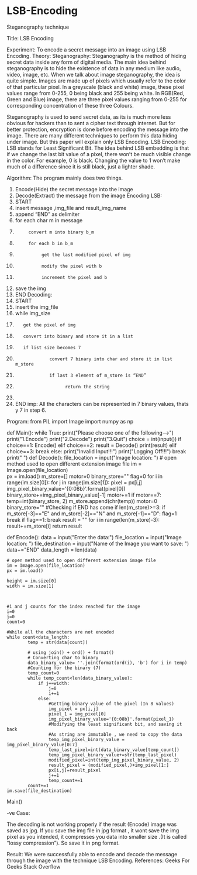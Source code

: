 # LSB-Encoding
Steganography technique

Title:  LSB Encoding

Experiment: To encode a secret message into an image using LSB Encoding.
Theory:
Steganography:
Steganography is the method of hiding secret data inside any form of digital media. The main idea behind steganography is to hide the existence of data in any medium like audio, video, image, etc. When we talk about image steganography, the idea is quite simple. Images are made up of pixels which usually refer to the color of that particular pixel. 
In a greyscale (black and white) image, these pixel values range from 0-255, 0 being black and 255 being white.
In RGB(Red, Green and Blue) image, there are three pixel values ranging from 0-255 for corresponding concentration of these three Colours.

Steganography is used to send secret data, as its is much more less obvious for hackers than to sent a cipher text through internet. But for better protection,  encryption is done before encoding the message into the image. There are many different techniques to perform this data hiding under image. But this paper will explain only LSB Encoding.
LSB Encoding:
LSB stands for Least Significant Bit. The idea behind LSB embedding is that if we change the last bit value of a pixel, there won’t be much visible change in the color. For example, 0 is black. Changing the value to 1 won’t make much of a difference since it is still black, just a lighter shade.






Algorithm:
The program mainly does two things. 
1.	Encode(Hide) the secret message into the image
2.	Decode(Extract) the message from the image
       Encoding LSB:
1.	START
2.	insert message ,img_file and result_img_name
3.	append “END” as delimiter 
4.	for each char m in message
5.	        convert m into binary b_m
6.	        for each b in b_m
7.	             get the last modified pixel of img
8.	             modify the pixel with b
9.	             increment the pixel and b
10.	save the img
11.	END 
Decoding:
1.	START
2.	insert the img_file 
3.	while img_size
4.	      get the pixel of img
5.	      convert into binary and store it in a list
6.	      if list size becomes 7
7.	                convert 7 binary into char and store it in list m_store
8.	                if last 3 element of m_store is “END”
9.	                      return the string
10.	                
11.	END
imp: All the characters can be represented in 7 binary values, thats y 7 in step 6.




Program:
from PIL import Image 
import numpy as np 

def Main():
    while True:
        print("Please choose one of the following-->")
        print("1.Encode")
        print("2.Decode")
        print("3.Quit")
        choice = int(input())
        if choice==1:
            Encode()
        elif choice==2:
            result = Decode()
            print(result)
        elif choice==3:
            break
        else:
            print("Invalid Input!!!")
            print("Logging Off!!!")
            break
        print(" ")
def Decode():
    file_location = input("Image location: ")
    # open method used to open different extension image file 
    im = Image.open(file_location)  
    px = im.load()
    m_store=[]
    motor=0
    binary_store=""
    flag=0
    for i in range(im.size[0]):
        for j in range(im.size[1]):
            pixel = px[i,j]
            img_pixel_binary_value='{0:08b}'.format(pixel[0])
            binary_store+=img_pixel_binary_value[-1]
            motor+=1
            if motor==7:
                temp=int(binary_store, 2)
                m_store.append(chr(temp))
                motor=0
                binary_store=""
                #Checking if END has come
                if len(m_store)>=3:
                    if m_store[-3]=="E" and m_store[-2]=="N" and m_store[-1]=="D":
                        flag=1
                        break
        if flag==1:
            break
    result = ""
    for i in range(len(m_store)-3):
        result+=m_store[i]
    return result

def Encode():
    data = input("Enter the data:")
    file_location = input("Image location: ")
    file_destination = input("Name of the Image you want to save: ")
    data+="END"
    data_length = len(data)
    
    
    # open method used to open different extension image file 
    im = Image.open(file_location)  
    px = im.load()
   
    height = im.size[0]
    width = im.size[1]

    

    #i and j counts for the index reached for the image
    i=0
    j=0
    count=0

    #While all the characters are not encoded
    while count<data_length:
            temp = str(data[count])        

            # using join() + ord() + format() 
            # Converting char to binary 
            data_binary_value= ''.join(format(ord(i), 'b') for i in temp) 
            #Counting for the binary (7)
            temp_count=0
            while temp_count<len(data_binary_value):
                if j==width:
                    j=0
                    i+=1
                else:
                    #Getting binary value of the pixel (In 8 values)
                    img_pixel = px[i,j]
                    pixel_1 = img_pixel[0]
                    img_pixel_binary_value='{0:08b}'.format(pixel_1)
                    #Modifying the least significant bit, and saving it back
                    #As string are immutable , we need to copy the data
                    temp_img_pixel_binary_value = img_pixel_binary_value[0:7]
                    temp_last_pixel=int(data_binary_value[temp_count])
                    temp_img_pixel_binary_value+=str(temp_last_pixel)
                    modified_pixel=int(temp_img_pixel_binary_value, 2)
                    result_pixel = (modified_pixel,)+img_pixel[1:]
                    px[i,j]=result_pixel
                    j+=1
                    temp_count+=1
            count+=1
    im.save(file_destination)
    
   
    

    
Main()



-ve Case: 
 
 
The decoding is not working properly  if the result (Encode) image was saved as jpg.
If you save the img file in jpg format , it wont save the img pixel as you intended, it compresses you data into smaller size .(It is called “lossy compression”).
So save it in png format.

Result:
 We were successfully able to encode and decode the message through the image with the technique LSB Encoding.
References:
Geeks For Geeks 
Stack Overflow

